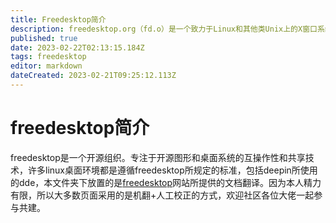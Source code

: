 ```yaml
---
title: Freedesktop简介
description: freedesktop.org（fd.o）是一个致力于Linux和其他类Unix上的X窗口系统的桌面环境之间的互操作性和基础技术共享的项目。
published: true
date: 2023-02-22T02:13:15.184Z
tags: freedesktop
editor: markdown
dateCreated: 2023-02-21T09:25:12.113Z
---
```


# freedesktop简介
freedesktop是一个开源组织。专注于开源图形和桌面系统的互操作性和共享技术，许多linux桌面环境都是遵循freedesktop所规定的标准，包括deepin所使用的dde，本文件夹下放置的是[freedesktop](freedesktop.org)网站所提供的文档翻译。因为本人精力有限，所以大多数页面采用的是机翻+人工校正的方式，欢迎社区各位大佬一起参与共建。